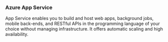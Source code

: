 ### Azure App Service

App Service enables you to build and host web apps, background jobs, mobile back-ends, and RESTful APIs in the programming language of your choice without managing infrastructure. It offers automatic scaling and high availability.